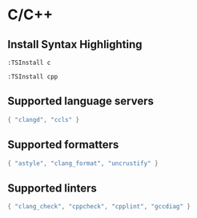 # C/C++

## Install Syntax Highlighting

```vim
:TSInstall c
```

```vim
:TSInstall cpp
```

## Supported language servers

```lua
{ "clangd", "ccls" }
```

## Supported formatters

```lua
{ "astyle", "clang_format", "uncrustify" }
```

## Supported linters

```lua
{ "clang_check", "cppcheck", "cpplint", "gccdiag" }
```
